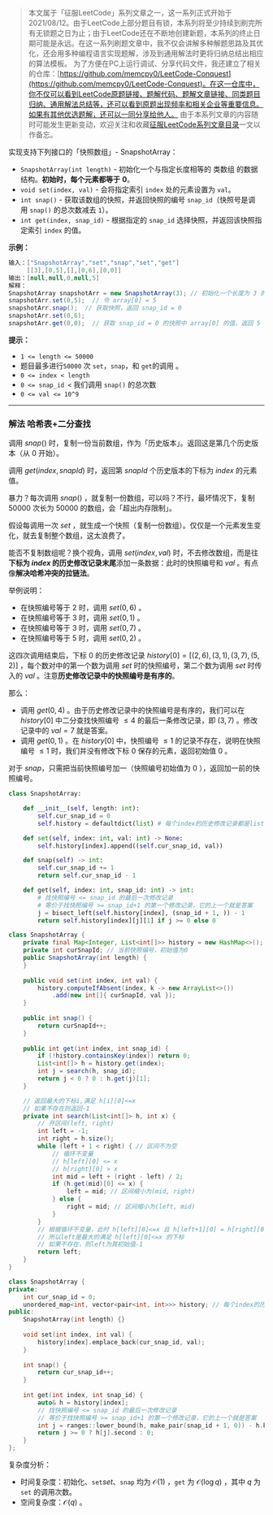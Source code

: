 > 本文属于「征服LeetCode」系列文章之一，这一系列正式开始于2021/08/12。由于LeetCode上部分题目有锁，本系列将至少持续到刷完所有无锁题之日为止；由于LeetCode还在不断地创建新题，本系列的终止日期可能是永远。在这一系列刷题文章中，我不仅会讲解多种解题思路及其优化，还会用多种编程语言实现题解，涉及到通用解法时更将归纳总结出相应的算法模板。
> <b></b>
> 为了方便在PC上运行调试、分享代码文件，我还建立了相关的仓库：[https://github.com/memcpy0/LeetCode-Conquest](https://github.com/memcpy0/LeetCode-Conquest)。在这一仓库中，你不仅可以看到LeetCode原题链接、题解代码、题解文章链接、同类题目归纳、通用解法总结等，还可以看到原题出现频率和相关企业等重要信息。如果有其他优选题解，还可以一同分享给他人。
> <b></b>
> 由于本系列文章的内容随时可能发生更新变动，欢迎关注和收藏[征服LeetCode系列文章目录](https://memcpy0.blog.csdn.net/article/details/119656559)一文以作备忘。

实现支持下列接口的「快照数组」- SnapshotArray：
- `SnapshotArray(int length)` - 初始化一个与指定长度相等的 类数组 的数据结构。**初始时，每个元素都等于** **0**。
- `void set(index, val)` - 会将指定索引 `index` 处的元素设置为 `val`。
- `int snap()` - 获取该数组的快照，并返回快照的编号 `snap_id`（快照号是调用 `snap()` 的总次数减去 `1`）。
- `int get(index, snap_id)` - 根据指定的 `snap_id` 选择快照，并返回该快照指定索引 `index` 的值。

**示例：**
```java
输入：["SnapshotArray","set","snap","set","get"]
     [[3],[0,5],[],[0,6],[0,0]]
输出：[null,null,0,null,5]
解释：
SnapshotArray snapshotArr = new SnapshotArray(3); // 初始化一个长度为 3 的快照数组
snapshotArr.set(0,5);  // 令 array[0] = 5
snapshotArr.snap();  // 获取快照，返回 snap_id = 0
snapshotArr.set(0,6);
snapshotArr.get(0,0);  // 获取 snap_id = 0 的快照中 array[0] 的值，返回 5
```
**提示：**
- `1 <= length <= 50000`
- 题目最多进行`50000` 次 `set`，`snap`，和 `get`的调用 。
- `0 <= index < length`
- `0 <= snap_id <` 我们调用 `snap()` 的总次数
- `0 <= val <= 10^9`

---
### 解法 哈希表+二分查找
调用 $snap()$ 时，复制一份当前数组，作为「历史版本」。返回这是第几个历史版本（从 $0$ 开始）。

调用 $get(index,snapId)$ 时，返回第 $snapId$ 个历史版本的下标为 $\textit{index}$ 的元素值。

暴力？每次调用 $snap()$ ，就复制一份数组，可以吗？不行，最坏情况下，复制 $50000$ 次长为 $50000$ 的数组，会「超出内存限制」。

假设每调用一次 $set$ ，就生成一个快照（复制一份数组）。仅仅是一个元素发生变化，就去复制整个数组，这太浪费了。

能否不复制数组呢？换个视角，调用 $set(\textit{index}, \textit{val})$ 时，不去修改数组，而是往**下标为 $\textit{index}$ 的历史修改记录末尾**添加一条数据：此时的快照编号和 $val$ 。有点像**解决哈希冲突的拉链法**。

举例说明：
- 在快照编号等于 $2$ 时，调用 $set(0, 6)$ 。
- 在快照编号等于 $3$ 时，调用 $set(0,1)$ 。
- 在快照编号等于 $3$ 时，调用 $set(0,7)$ 。
- 在快照编号等于 $5$ 时，调用 $set(0,2)$ 。

这四次调用结束后，下标 $0$ 的历史修改记录 $\textit{history}[0] = [(2,6),(3,1),(3,7),(5,2)]$ ，每个数对中的第一个数为调用 $set$ 时的快照编号，第二个数为调用 $set$ 时传入的 $val$ 。注意**历史修改记录中的快照编号是有序的**。

那么：
- 调用 $get(0,4)$ 。由于历史修改记录中的快照编号是有序的，我们可以在 $history[0]$ 中二分查找快照编号 $\le 4$ 的最后一条修改记录，即 $(3,7)$ 。修改记录中的 $val=7$ 就是答案。
- 调用 $get(0,1)$ 。在 $history[0]$ 中，快照编号 $\le 1$ 的记录不存在，说明在快照编号 $≤1$ 时，我们并没有修改下标 $0$ 保存的元素，返回初始值 $0$ 。

对于 $snap$，只需把当前快照编号加一（快照编号初始值为 $0$ ），返回加一前的快照编号。
```python
class SnapshotArray:

    def __init__(self, length: int):
        self.cur_snap_id = 0
        self.history = defaultdict(list) # 每个index的历史修改记录都是list

    def set(self, index: int, val: int) -> None:
        self.history[index].append((self.cur_snap_id, val))

    def snap(self) -> int:
        self.cur_snap_id += 1
        return self.cur_snap_id - 1

    def get(self, index: int, snap_id: int) -> int:
        # 找快照编号 <= snap_id 的最后一次修改记录
        # 等价于找快照编号 >= snap_id+1 的第一个修改记录，它的上一个就是答案
        j = bisect_left(self.history[index], (snap_id + 1, )) - 1
        return self.history[index][j][1] if j >= 0 else 0
```

```java
class SnapshotArray {
    private final Map<Integer, List<int[]>> history = new HashMap<>();
    private int curSnapId; // 当前快照编号，初始值为0
    public SnapshotArray(int length) {
    }
    
    public void set(int index, int val) {
        history.computeIfAbsent(index, k -> new ArrayList<>())
            .add(new int[]{ curSnapId, val });
    }
    
    public int snap() {
        return curSnapId++;
    }
    
    public int get(int index, int snap_id) {
        if (!history.containsKey(index)) return 0;
        List<int[]> h = history.get(index);
        int j = search(h, snap_id);
        return j < 0 ? 0 : h.get(j)[1];
    }

    // 返回最大的下标i,满足 h[i][0]<=x
    // 如果不存在则返回-1
    private int search(List<int[]> h, int x) {
        // 开区间(left, right)
        int left = -1;
        int right = h.size();
        while (left + 1 < right) { // 区间不为空
            // 循环不变量
            // h[left][0] <= x
            // h[right][0] > x
            int mid = left + (right - left) / 2;
            if (h.get(mid)[0] <= x) {
                left = mid; // 区间缩小为(mid, right)
            } else {
                right = mid; // 区间缩小为(left, mid)
            }
        }
        // 根据循环不变量，此时 h[left][0]<=x 且 h[left+1][0] = h[right][0] > x
        // 所以left是最大的满足 h[left][0]<=x 的下标
        // 如果不存在，则left为其初始值-1
        return left;
    }
}
```

```cpp
class SnapshotArray {
private:
    int cur_snap_id = 0;
    unordered_map<int, vector<pair<int, int>>> history; // 每个index的历史修改记录
public:
    SnapshotArray(int length) {}
    
    void set(int index, int val) {
        history[index].emplace_back(cur_snap_id, val);
    }
    
    int snap() {
        return cur_snap_id++;
    }
    
    int get(int index, int snap_id) {
        auto& h = history[index];
        // 找快照编号 <= snap_id 的最后一次修改记录
        // 等价于找快照编号 >= snap_id+1 的第一个修改记录，它的上一个就是答案
        int j = ranges::lower_bound(h, make_pair(snap_id + 1, 0)) - h.begin() - 1;
        return j >= 0 ? h[j].second : 0;
    }
};
```

复杂度分析：
- 时间复杂度：初始化、$\texttt{set}set$、$\texttt{snap}$ 均为 $\mathcal{O}(1)$ ，$\texttt{get}$ 为 $\mathcal{O}(\log q)$ ，其中 $q$ 为 $\texttt{set}$ 的调用次数。
- 空间复杂度：$\mathcal{O}(q)$ 。

